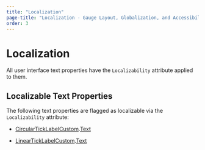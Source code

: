 ```yaml
---
title: "Localization"
page-title: "Localization - Gauge Layout, Globalization, and Accessibility Features"
order: 3
---
```

# Localization

All user interface text properties have the `Localizability` attribute applied to them.

## Localizable Text Properties

The following text properties are flagged as localizable via the `Localizability` attribute:

- [CircularTickLabelCustom](xref:ActiproSoftware.Windows.Controls.Gauge.CircularTickLabelCustom).[Text](xref:ActiproSoftware.Windows.Controls.Gauge.CircularTickLabelCustom.Text)

- [LinearTickLabelCustom](xref:ActiproSoftware.Windows.Controls.Gauge.LinearTickLabelCustom).[Text](xref:ActiproSoftware.Windows.Controls.Gauge.LinearTickLabelCustom.Text)
